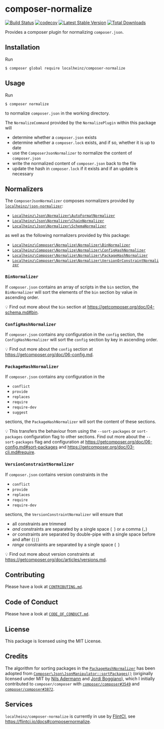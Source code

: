 # composer-normalize

[![Build Status](https://travis-ci.org/localheinz/composer-normalize.svg?branch=master)](https://travis-ci.org/localheinz/composer-normalize)
[![codecov](https://codecov.io/gh/localheinz/composer-normalize/branch/master/graph/badge.svg)](https://codecov.io/gh/localheinz/composer-normalize)
[![Latest Stable Version](https://poser.pugx.org/localheinz/composer-normalize/v/stable)](https://packagist.org/packages/localheinz/composer-normalize)
[![Total Downloads](https://poser.pugx.org/localheinz/composer-normalize/downloads)](https://packagist.org/packages/localheinz/composer-normalize)

Provides a composer plugin for normalizing `composer.json`.

## Installation

Run

```
$ composer global require localheinz/composer-normalize
```

## Usage

Run

```
$ composer normalize
```

to normalize `composer.json` in the working directory.

The `NormalizeCommand` provided by the `NormalizePlugin` within this package will

* determine whether a `composer.json` exists
* determine whether a `composer.lock` exists, and if so, whether it is up to date
* use the `ComposerJsonNormalizer` to normalize the content of `composer.json`
* write the normalized content of `composer.json` back to the file
* update the hash in `composer.lock` if it exists and if an update is necessary

## Normalizers

The `ComposerJsonNormalizer` composes normalizers provided by [`localheinz/json-normalizer`](https://github.com/localheinz/json-normalizer):

* [`Localheinz\Json\Normalizer\AutoFormatNormalizer`](https://github.com/localheinz/json-normalizer#autoformatnormalizer)
* [`Localheinz\Json\Normalizer\ChainNormalizer`](https://github.com/localheinz/json-normalizer#chainnormalizer)
* [`Localheinz\Json\Normalizer\SchemaNormalizer`](https://github.com/localheinz/json-normalizer#schemanormalizer)
 
as well as the following normalizers provided by this package:

* [`Localheinz\Composer\Normalize\Normalizer\BinNormalizer`](#binnormalizer)
* [`Localheinz\Composer\Normalize\Normalizer\ConfigHashNormalizer`](#confighashnormalizer)
* [`Localheinz\Composer\Normalize\Normalizer\PackageHashNormalizer`](#packagehashnormalizer)
* [`Localheinz\Composer\Normalize\Normalizer\VersionOrConstraintNormalizer`](#versionconstraintnormalizer)

### `BinNormalizer`

If `composer.json` contains an array of scripts in the `bin` section, 
the `BinNormalizer` will sort the elements of the `bin` section by value in ascending order.

:bulb: Find out more about the `bin` section at https://getcomposer.org/doc/04-schema.md#bin.
  
### `ConfigHashNormalizer`

If `composer.json` contains any configuration in the `config` section, 
the `ConfigHashNormalizer` will sort the `config` section by key in ascending order.

:bulb: Find out more about the `config` section at https://getcomposer.org/doc/06-config.md.  

### `PackageHashNormalizer`

If `composer.json` contains any configuration in the 

* `conflict`
* `provide`
* `replaces`
* `require`
* `require-dev`
* `suggest`

sections, the `PackageHashNormalizer` will sort the content of these sections.

:bulb: This transfers the behaviour from using the `--sort-packages` or 
`sort-packages` configuration flag to other sections. Find out more about 
the `--sort-packages` flag and configuration at https://getcomposer.org/doc/06-config.md#sort-packages 
and https://getcomposer.org/doc/03-cli.md#require.

### `VersionConstraintNormalizer`

If `composer.json` contains version constraints in the  

* `conflict`
* `provide`
* `replaces`
* `require`
* `require-dev`

sections, the `VersionConstraintNormalizer` will ensure that 

* all constraints are trimmed
* *and* constraints are separated by a single space (` `) or a comma (`,`)
* *or* constraints are separated by double-pipe with a single space before and after (` || `)
* *range* constraints are separated by a single space (` `)

:bulb: Find out more about version constraints at https://getcomposer.org/doc/articles/versions.md.

## Contributing

Please have a look at [`CONTRIBUTING.md`](.github/CONTRIBUTING.md).

## Code of Conduct

Please have a look at [`CODE_OF_CONDUCT.md`](.github/CODE_OF_CONDUCT.md).

## License

This package is licensed using the MIT License.

## Credits

The algorithm for sorting packages in the [`PackageHashNormalizer`](src/Normalizer/PackageHashNormalizer.php) has 
been adopted from [`Composer\Json\JsonManipulator::sortPackages()`](https://github.com/composer/composer/blob/1.6.2/src/Composer/Json/JsonManipulator.php#L110-L146) 
(originally licensed under MIT by [Nils Adermann](https://github.com/naderman) and [Jordi Boggiano](https://github.com/seldaek)), 
which I initially contributed to `composer/composer` with [`composer/composer#3549`](https://github.com/composer/composer/pull/3549)
and [`composer/composer#3872`](https://github.com/composer/composer/pull/3872).

## Services

`localheinz/composer-normalize` is currently in use by [FlintCI](https://flintci.io), see https://flintci.io/docs#composernormalize. 
